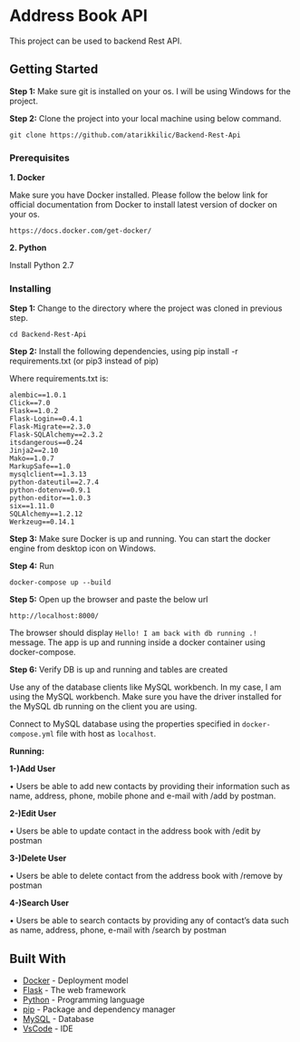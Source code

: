 # Address Book API

This project can be used to backend Rest API.

## Getting Started

**Step 1:** Make sure git is installed on your os. I will be using Windows for the project.


**Step 2:** Clone the project into your local machine using below command.

```git clone https://github.com/atarikkilic/Backend-Rest-Api```

### Prerequisites

**1. Docker**

Make sure you have Docker installed. Please follow the below link for official documentation from Docker to install latest version of docker on your os.

```https://docs.docker.com/get-docker/```

**2. Python**

Install Python 2.7


### Installing

**Step 1:** Change to the directory where the project was cloned in previous step.

```
cd Backend-Rest-Api
```

**Step 2:** Install the following dependencies, using pip install -r requirements.txt (or pip3 instead of pip)

Where requirements.txt is:

```
alembic==1.0.1
Click==7.0
Flask==1.0.2
Flask-Login==0.4.1
Flask-Migrate==2.3.0
Flask-SQLAlchemy==2.3.2
itsdangerous==0.24
Jinja2==2.10
Mako==1.0.7
MarkupSafe==1.0
mysqlclient==1.3.13
python-dateutil==2.7.4
python-dotenv==0.9.1
python-editor==1.0.3
six==1.11.0
SQLAlchemy==1.2.12
Werkzeug==0.14.1
```

**Step 3:** Make sure Docker is up and running. You can start the docker engine from desktop icon on Windows.

**Step 4:** Run

```
docker-compose up --build
```

**Step 5:** Open up the browser and paste the below url

```
http://localhost:8000/
```

The browser should display ```Hello! I am back with db running .!``` message. The app is up and running inside a docker container using docker-compose.

**Step 6:** Verify DB is up and running and tables are created

Use any of the database clients like MySQL workbench. In my case, I am using the MySQL workbench. Make sure you have the driver installed for the MySQL db running on the client you are using.

Connect to MySQL database using the properties specified in ```docker-compose.yml``` file with host as ```localhost```.

**Running:**

**1-)Add User**

•	Users be able to add new contacts by providing their information such as name, address, phone, mobile phone and e-mail 
    with /add by postman.

**2-)Edit User**

•	Users be able to update contact in the address book with /edit by postman

**3-)Delete User**

•	Users be able to delete contact from the address book with /remove by postman

**4-)Search User**

•	Users be able to search contacts by providing any of contact’s data such as name, address, phone, e-mail with /search by postman

## Built With

* [Docker](https://docs.docker.com/) -  Deployment model
* [Flask](https://flask.palletsprojects.com/) - The web framework
* [Python](https://www.python.org/) - Programming language
* [pip](https://pypi.org/project/pip/) - Package and dependency manager
* [MySQL](https://www.mysql.com/) - Database
* [VsCode](https://code.visualstudio.com) - IDE
